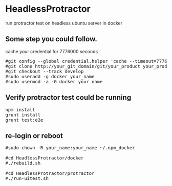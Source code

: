 # HeadlessProtractor
run protractor test on headless ubuntu server in docker

## Some step you could follow.
  cache your credential for 7776000 seconds
<pre>
#git config --global credential.helper 'cache --timeout=7776000'
#git clone http://your_git_domain/git/your_product your_product
#git checkout --track develop
#sudo useradd -g docker your_name
#sudo usermod -a -G docker your_name
</pre>

## Verify protractor test could be running
<pre>
npm install
grunt install
grunt test:e2e
</pre>

## re-login or reboot
<pre>
#sudo chown -R your_name:your_name ~/.npm_docker

#cd HeadlessProtractor/docker
#./rebuild.sh

#cd HeadlessProtractor/protractor
#./run-uitest.sh
</pre>
